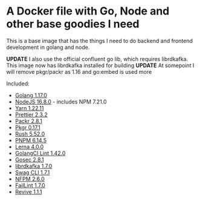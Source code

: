 # A Docker file with Go, Node and other base goodies I need

This is a base image that has the things I need to do backend and frontend development in golang and node.

**UPDATE** I also use the official confluent go lib, which requires librdkafka. This image now has librdkafka installed for building
**UPDATE** At somepoint I will remove pkgr/packr as 1.16 and go:embed is used more

Included:

- [Golang 1.17.0](https://golang.org/dl/)
- [NodeJS 16.8.0](https://nodejs.org/en/download/current/) - includes NPM 7.21.0
- [Yarn 1.22.11](https://www.npmjs.com/package/yarn)
- [Prettier 2.3.2](https://www.npmjs.com/package/prettier)
- [Packr 2.8.1](https://github.com/gobuffalo/packr)
- [Pkgr 0.17.1](https://github.com/markbates/pkger)
- [Rush 5.52.0](https://www.npmjs.com/package/@microsoft/rush)
- [PNPM 6.14.5](https://www.npmjs.com/package/pnpm)
- [Lerna 4.0.0](https://github.com/lerna/lerna)
- [GolangCI Lint 1.42.0](https://github.com/golangci/golangci-lint)
- [Gosec 2.8.1](https://github.com/securego/gosec)
- [librdkafka 1.7.0](https://github.com/edenhill/librdkafka)
- [Swag CLI 1.7.1](https://github.com/swaggo/swag)
- [NFPM 2.6.0](https://github.com/goreleaser/nfpm)
- [FailLint 1.7.0](https://github.com/fatih/faillint)
- [Revive 1.1.1](https://github.com/mgechev/revive)
